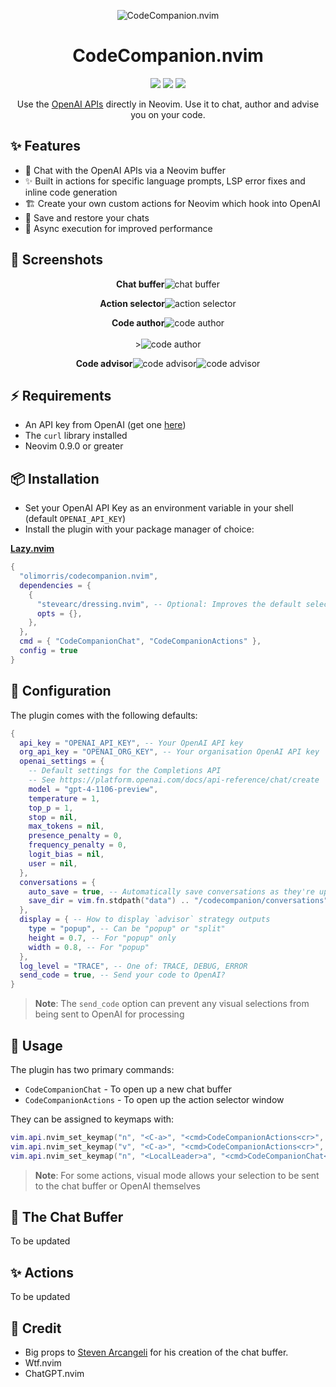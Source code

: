 <!-- panvimdoc-ignore-start -->

<p align="center">
<img src="https://github.com/olimorris/codecompanion.nvim/assets/9512444/5bc2145f-4a26-4cee-9e3c-57f2393b070f" alt="CodeCompanion.nvim" />
</p>

<h1 align="center">CodeCompanion.nvim</h1>

<p align="center">
<a href="https://github.com/olimorris/codecompanion.nvim/stargazers"><img src="https://img.shields.io/github/stars/olimorris/codecompanion.nvim?color=c678dd&logoColor=e06c75&style=for-the-badge"></a>
<a href="https://github.com/olimorris/codecompanion.nvim/issues"><img src="https://img.shields.io/github/issues/olimorris/codecompanion.nvim?color=%23d19a66&style=for-the-badge"></a>
<a href="https://github.com/olimorris/codecompanion.nvim/blob/main/LICENSE"><img src="https://img.shields.io/github/license/olimorris/codecompanion.nvim?style=for-the-badge"></a>
<!-- <a href="https://github.com/olimorris/codecompanion.nvim/actions/workflows/ci.yml"><img src="https://img.shields.io/github/actions/workflow/status/olimorris/codecompanion.nvim/ci.yml?branch=main&label=tests&style=for-the-badge"></a> -->
</p>

<p align="center">
Use the <a href="https://platform.openai.com/docs/guides/text-generation/chat-completions-api">OpenAI APIs</a> directly in Neovim. Use it to chat, author and advise you on your code.<br>
</p>

<!-- panvimdoc-ignore-end -->

## :sparkles: Features

- :speech_balloon: Chat with the OpenAI APIs via a Neovim buffer
- :sparkles: Built in actions for specific language prompts, LSP error fixes and inline code generation
- :building_construction: Create your own custom actions for Neovim which hook into OpenAI
- :floppy_disk: Save and restore your chats
- :muscle: Async execution for improved performance

## :camera_flash: Screenshots

<div align="center">
  <p><strong>Chat buffer</strong><img src="https://github.com/olimorris/codecompanion.nvim/assets/9512444/3ae659f4-9758-47d1-8964-531e9f2901cc" alt="chat buffer" /></p>
  <p><strong>Action selector</strong><img src="https://github.com/olimorris/codecompanion.nvim/assets/9512444/1f5a20df-b838-4746-96bc-6af5312e1308" alt="action selector" /></p>
  <p><strong>Code author</strong><img src="https://github.com/olimorris/codecompanion.nvim/assets/9512444/5bcd3bb4-b763-4812-a686-c2ef5215dc99" alt="code author" /><br></br>><img src="https://github.com/olimorris/codecompanion.nvim/assets/9512444/81301839-f5dc-4c79-8e7d-051439ad6c23" alt="code author" /></p>
  <p><strong>Code advisor</strong><img src="https://github.com/olimorris/codecompanion.nvim/assets/9512444/bc6181e0-85a8-4009-9cfc-f85898780bd5" alt="code advisor" /><img src="https://github.com/olimorris/codecompanion.nvim/assets/9512444/cbfafcc0-87f9-43e5-8e27-f8eaaf88637d" alt="code advisor" /></p>
</div>

## :zap: Requirements

- An API key from OpenAI (get one [here](https://platform.openai.com/api-keys))
- The `curl` library installed
- Neovim 0.9.0 or greater

## :package: Installation

- Set your OpenAI API Key as an environment variable in your shell (default `OPENAI_API_KEY`)
- Install the plugin with your package manager of choice:

**[Lazy.nvim](https://github.com/folke/lazy.nvim)**

```lua
{
  "olimorris/codecompanion.nvim",
  dependencies = {
    {
      "stevearc/dressing.nvim", -- Optional: Improves the default select window
      opts = {},
    },
  },
  cmd = { "CodeCompanionChat", "CodeCompanionActions" },
  config = true
}
```

## :wrench: Configuration

The plugin comes with the following defaults:

```lua
{
  api_key = "OPENAI_API_KEY", -- Your OpenAI API key
  org_api_key = "OPENAI_ORG_KEY", -- Your organisation OpenAI API key
  openai_settings = {
    -- Default settings for the Completions API
    -- See https://platform.openai.com/docs/api-reference/chat/create
    model = "gpt-4-1106-preview",
    temperature = 1,
    top_p = 1,
    stop = nil,
    max_tokens = nil,
    presence_penalty = 0,
    frequency_penalty = 0,
    logit_bias = nil,
    user = nil,
  },
  conversations = {
    auto_save = true, -- Automatically save conversations as they're updated?
    save_dir = vim.fn.stdpath("data") .. "/codecompanion/conversations",
  },
  display = { -- How to display `advisor` strategy outputs
    type = "popup", -- Can be "popup" or "split"
    height = 0.7, -- For "popup" only
    width = 0.8, -- For "popup"
  },
  log_level = "TRACE", -- One of: TRACE, DEBUG, ERROR
  send_code = true, -- Send your code to OpenAI?
}
```

> **Note**: The `send_code` option can prevent any visual selections from being sent to OpenAI for processing

## :rocket: Usage

The plugin has two primary commands:

- `CodeCompanionChat` - To open up a new chat buffer
- `CodeCompanionActions` - To open up the action selector window

They can be assigned to keymaps with:

```lua
vim.api.nvim_set_keymap("n", "<C-a>", "<cmd>CodeCompanionActions<cr>", { noremap = true, silent = true })
vim.api.nvim_set_keymap("v", "<C-a>", "<cmd>CodeCompanionActions<cr>", { noremap = true, silent = true })
vim.api.nvim_set_keymap("n", "<LocalLeader>a", "<cmd>CodeCompanionChat<cr>", { noremap = true, silent = true })
```

> **Note**: For some actions, visual mode allows your selection to be sent to the chat buffer or OpenAI themselves

## :speech_balloon: The Chat Buffer

To be updated

## :sparkles: Actions

To be updated

## :clap: Credit

- Big props to [Steven Arcangeli](https://github.com/stevearc) for his creation of the chat buffer.
- Wtf.nvim
- ChatGPT.nvim

